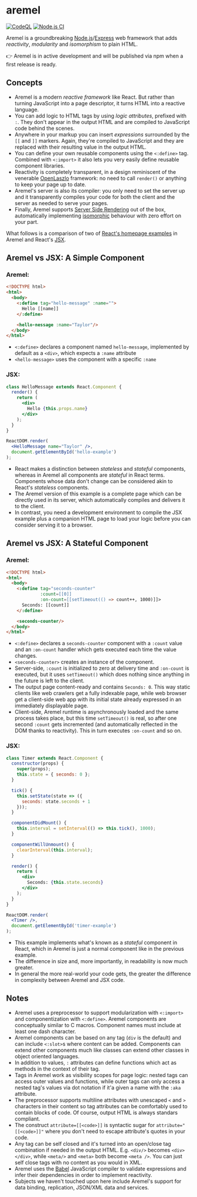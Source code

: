 # aremel

[![CodeQL](https://github.com/fcapolini/aremel/actions/workflows/codeql-analysis.yml/badge.svg)](https://github.com/fcapolini/aremel/actions/workflows/codeql-analysis.yml)
[![Node.js CI](https://github.com/fcapolini/aremel/actions/workflows/node.js.yml/badge.svg)](https://github.com/fcapolini/aremel/actions/workflows/node.js.yml)

Aremel is a groundbreaking [Node.js](https://nodejs.dev)/[Express](http://expressjs.com) web framework that adds *reactivity*, *modularity* and *isomorphism* to plain HTML.

👉  Aremel is in active development and will be published via npm when a first release is ready.

## Concepts

* Aremel is a modern *reactive framework* like React. But rather than turning JavaScript into a page descriptor, it turns HTML into a reactive language.
* You can add logic to HTML tags by using *logic attributes*, prefixed with `:`. They don't appear in the output HTML and are compiled to JavaScript code behind the scenes.
* Anywhere in your markup you can insert *expressions* surrounded by the `[[` and `]]` markers. Again, they're compiled to JavaScript and they are replaced with their resulting value in the output HTML.
* You can define your own reusable components using the `<:define>` tag. Combined with `<:import>` it also lets you very easily define reusable component libraries.
* Reactivity is completely transparent, in a design reminiscent of the venerable [OpenLaszlo](https://en.wikipedia.org/wiki/OpenLaszlo) framework: no need to call `render()` or anything to keep your page up to date.
* Aremel's server is also its compiler: you only need to set the server up and it transparently compiles your code for both the client and the server as needed to serve your pages.
* Finally, Aremel supports [Server Side Rendering](https://www.digitalocean.com/community/tutorials/react-server-side-rendering) out of the box, automatically implementing [isomorphic](https://medium.com/@ElyseKoGo/an-introduction-to-isomorphic-web-application-architecture-a8c81c42f59) behaviour with zero effort on your part.

What follows is a comparison of two of [React's homepage examples](https://reactjs.org/) in Aremel and React's [JSX](https://reactjs.org/docs/introducing-jsx.html).

## Aremel vs JSX: A Simple Component

### Aremel:

```html
<!DOCTYPE html>
<html>
  <body>
    <:define tag="hello-message" :name="">
      Hello [[name]]
    </:define>

    <hello-nessage :name="Taylor"/>
  </body>
</html>
```

* `<:define>` declares a component named `hello-message`, implemented by default as a `<div>`, which expects a `:name` attribute
* `<hello-message>` uses the component with a specific `:name`

### JSX:

```jsx
class HelloMessage extends React.Component {
  render() {
    return (
      <div>
        Hello {this.props.name}
      </div>
    );
  }
}

ReactDOM.render(
  <HelloMessage name="Taylor" />,
  document.getElementById('hello-example')
);
```

* React makes a distinction between *stateless* and *stateful* components, whereas in Aremel all components are *stateful* in React terms. Components whose data don't change can be considered akin to React's *stateless* components.
* The Aremel version of this example is a complete page which can be directly used in its server, which automatically compiles and delivers it to the client.
* In contrast, you need a development environment to compile the JSX example plus a companion HTML page to load your logic before you can consider serving it to a browser.

## Aremel vs JSX: A Stateful Component

### Aremel:

```html
<!DOCTYPE html>
<html>
  <body>
    <:define tag="seconds-counter"
             :count=[[0]]
             :on-count=[[setTimeout(() => count++, 1000)]]>
      Seconds: [[count]]
    </:define>

    <seconds-counter/>
  </body>
</html>
```

* `<:define>` declares a `seconds-counter` component with a `:count` value and an `:on-count` handler which gets executed each time the value changes.
* `<seconds-counter>` creates an instance of the component.
* Server-side, `:count` is initialized to zero at delivery time and `:on-count` is executed, but it uses `setTimeout()` which does nothing since anything in the future is left to the client.
* The output page content-ready and contains  `Seconds: 0`. This way static clients like web crawlers get a fully indexable page, while web browser get a client-side web app with its initial state already expressed in an immediately displayable page.
* Client-side, Aremel runtime is asynchronously loaded and the same process takes place, but this time `setTimeout()` is real, so after one second `:count` gets incremented (and automatically reflected in the DOM thanks to reactivity). This in turn executes `:on-count` and so on.

### JSX:

```jsx
class Timer extends React.Component {
  constructor(props) {
    super(props);
    this.state = { seconds: 0 };
  }

  tick() {
    this.setState(state => ({
      seconds: state.seconds + 1
    }));
  }

  componentDidMount() {
    this.interval = setInterval(() => this.tick(), 1000);
  }

  componentWillUnmount() {
    clearInterval(this.interval);
  }

  render() {
    return (
      <div>
        Seconds: {this.state.seconds}
      </div>
    );
  }
}

ReactDOM.render(
  <Timer />,
  document.getElementById('timer-example')
);
```

* This example implements what's known as a *stateful* component in React, which in Aremel is just a normal component like in the previous example.
* The difference in size and, more importantly, in readability is now much greater.
* In general the more real-world your code gets, the greater the difference in complexity between Aremel and JSX code.

## Notes

* Aremel uses a preprocessor to support modularization with `<:import>` and componentization with `<:define>`. Aremel components are conceptually similar to C macros. Component names must include at least one dash character.
* Aremel components can be based on any tag (`div` is the default) and can include `<:slot>`s where content can be added. Components can extend other components much like classes can extend other classes in object oriented languages.
* In addition to values, `:` attributes can define functions which act as methods in the context of their tag.
* Tags in Aremel work as visibility scopes for page logic: nested tags can access outer values and functions, while outer tags can only access a nested tag's values via dot notation if it'a given a name with the `:aka` attribute.
* The preprocessor supports multiline attributes with unescaped `<` and `>` characters in their content so tag attributes can be comfortably used to contain blocks of code. Of course, output HTML is always standars compliant.
* The construct `attribute=[[<code>]]` is syntactic sugar for `attribute="[[<code>]]"` where you don't need to escape attribute's quotes in your code.
* Any tag can be self closed and it's turned into an open/close tag combination if needed in the output HTML. E.g. `<div/>` becomes `<div></div>`, while `<meta/>` and  `<meta>` both become `<meta />`. You can just self close tags with no content as you would in XML.
* Aremel uses the [Babel](https://babeljs.io) JavaScript compiler to validate expressions and infer their dependencies in order to implement reactivity.
* Subjects we haven't touched upon here include Aremel's support for data binding, replication, JSON/XML data and services.


